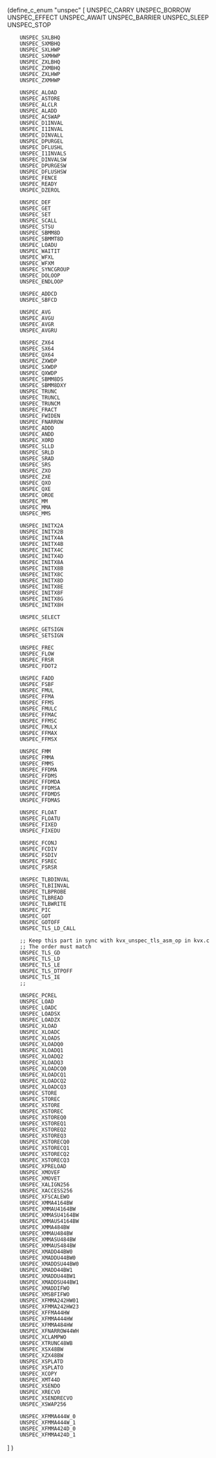 
(define_c_enum "unspec"
  [
        UNSPEC_CARRY
        UNSPEC_BORROW
        UNSPEC_EFFECT
        UNSPEC_AWAIT
        UNSPEC_BARRIER
        UNSPEC_SLEEP
        UNSPEC_STOP

        UNSPEC_SXLBHQ
        UNSPEC_SXMBHQ
        UNSPEC_SXLHWP
        UNSPEC_SXMHWP
        UNSPEC_ZXLBHQ
        UNSPEC_ZXMBHQ
        UNSPEC_ZXLHWP
        UNSPEC_ZXMHWP

        UNSPEC_ALOAD
        UNSPEC_ASTORE
        UNSPEC_ALCLR
        UNSPEC_ALADD
        UNSPEC_ACSWAP
        UNSPEC_D1INVAL
        UNSPEC_I1INVAL
        UNSPEC_DINVALL
        UNSPEC_DPURGEL
        UNSPEC_DFLUSHL
        UNSPEC_I1INVALS
        UNSPEC_DINVALSW
        UNSPEC_DPURGESW
        UNSPEC_DFLUSHSW
        UNSPEC_FENCE
        UNSPEC_READY
        UNSPEC_DZEROL

        UNSPEC_DEF
        UNSPEC_GET
        UNSPEC_SET
        UNSPEC_SCALL
        UNSPEC_STSU
        UNSPEC_SBMM8D
        UNSPEC_SBMMT8D
        UNSPEC_LOADU
        UNSPEC_WAITIT
        UNSPEC_WFXL
        UNSPEC_WFXM
        UNSPEC_SYNCGROUP
        UNSPEC_DOLOOP
        UNSPEC_ENDLOOP

        UNSPEC_ADDCD
        UNSPEC_SBFCD

        UNSPEC_AVG
        UNSPEC_AVGU
        UNSPEC_AVGR
        UNSPEC_AVGRU

        UNSPEC_ZX64
        UNSPEC_SX64
        UNSPEC_QX64
        UNSPEC_ZXWDP
        UNSPEC_SXWDP
        UNSPEC_QXWDP
        UNSPEC_SBMM8DS
        UNSPEC_SBMM8DXY
        UNSPEC_TRUNC
        UNSPEC_TRUNCL
        UNSPEC_TRUNCM
        UNSPEC_FRACT
        UNSPEC_FWIDEN
        UNSPEC_FNARROW
        UNSPEC_ADDD
        UNSPEC_ANDD
        UNSPEC_XORD
        UNSPEC_SLLD
        UNSPEC_SRLD
        UNSPEC_SRAD
        UNSPEC_SRS
        UNSPEC_ZXO
        UNSPEC_ZXE
        UNSPEC_QXO
        UNSPEC_QXE
        UNSPEC_OROE
        UNSPEC_MM
        UNSPEC_MMA
        UNSPEC_MMS

        UNSPEC_INITX2A
        UNSPEC_INITX2B
        UNSPEC_INITX4A
        UNSPEC_INITX4B
        UNSPEC_INITX4C
        UNSPEC_INITX4D
        UNSPEC_INITX8A
        UNSPEC_INITX8B
        UNSPEC_INITX8C
        UNSPEC_INITX8D
        UNSPEC_INITX8E
        UNSPEC_INITX8F
        UNSPEC_INITX8G
        UNSPEC_INITX8H

        UNSPEC_SELECT

        UNSPEC_GETSIGN
        UNSPEC_SETSIGN

        UNSPEC_FREC
        UNSPEC_FLOW
        UNSPEC_FRSR
        UNSPEC_FDOT2

        UNSPEC_FADD
        UNSPEC_FSBF
        UNSPEC_FMUL
        UNSPEC_FFMA
        UNSPEC_FFMS
        UNSPEC_FMULC
        UNSPEC_FFMAC
        UNSPEC_FFMSC
        UNSPEC_FMULX
        UNSPEC_FFMAX
        UNSPEC_FFMSX

        UNSPEC_FMM
        UNSPEC_FMMA
        UNSPEC_FMMS
        UNSPEC_FFDMA
        UNSPEC_FFDMS
        UNSPEC_FFDMDA
        UNSPEC_FFDMSA
        UNSPEC_FFDMDS
        UNSPEC_FFDMAS

        UNSPEC_FLOAT
        UNSPEC_FLOATU
        UNSPEC_FIXED
        UNSPEC_FIXEDU

        UNSPEC_FCONJ
        UNSPEC_FCDIV
        UNSPEC_FSDIV
        UNSPEC_FSREC
        UNSPEC_FSRSR

        UNSPEC_TLBDINVAL
        UNSPEC_TLBIINVAL
        UNSPEC_TLBPROBE
        UNSPEC_TLBREAD
        UNSPEC_TLBWRITE
        UNSPEC_PIC
        UNSPEC_GOT
        UNSPEC_GOTOFF
        UNSPEC_TLS_LD_CALL

        ;; Keep this part in sync with kvx_unspec_tls_asm_op in kvx.c
        ;; The order must match
        UNSPEC_TLS_GD
        UNSPEC_TLS_LD
        UNSPEC_TLS_LE
        UNSPEC_TLS_DTPOFF
        UNSPEC_TLS_IE
        ;;

        UNSPEC_PCREL
        UNSPEC_LOAD
        UNSPEC_LOADC
        UNSPEC_LOADSX
        UNSPEC_LOADZX
        UNSPEC_XLOAD
        UNSPEC_XLOADC
        UNSPEC_XLOADS
        UNSPEC_XLOADQ0
        UNSPEC_XLOADQ1
        UNSPEC_XLOADQ2
        UNSPEC_XLOADQ3
        UNSPEC_XLOADCQ0
        UNSPEC_XLOADCQ1
        UNSPEC_XLOADCQ2
        UNSPEC_XLOADCQ3
        UNSPEC_STORE
        UNSPEC_STOREC
        UNSPEC_XSTORE
        UNSPEC_XSTOREC
        UNSPEC_XSTOREQ0
        UNSPEC_XSTOREQ1
        UNSPEC_XSTOREQ2
        UNSPEC_XSTOREQ3
        UNSPEC_XSTORECQ0
        UNSPEC_XSTORECQ1
        UNSPEC_XSTORECQ2
        UNSPEC_XSTORECQ3
        UNSPEC_XPRELOAD
        UNSPEC_XMOVEF
        UNSPEC_XMOVET
        UNSPEC_XALIGN256
        UNSPEC_XACCESS256
        UNSPEC_XFSCALEWO
        UNSPEC_XMMA4164BW
        UNSPEC_XMMAU4164BW
        UNSPEC_XMMASU4164BW
        UNSPEC_XMMAUS4164BW
        UNSPEC_XMMA484BW
        UNSPEC_XMMAU484BW
        UNSPEC_XMMASU484BW
        UNSPEC_XMMAUS484BW
        UNSPEC_XMADD44BW0
        UNSPEC_XMADDU44BW0
        UNSPEC_XMADDSU44BW0
        UNSPEC_XMADD44BW1
        UNSPEC_XMADDU44BW1
        UNSPEC_XMADDSU44BW1
        UNSPEC_XMADDIFWO
        UNSPEC_XMSBFIFWO
        UNSPEC_XFMMA242HW01
        UNSPEC_XFMMA242HW23
        UNSPEC_XFFMA44HW
        UNSPEC_XFMMA444HW
        UNSPEC_XFMMA484HW
        UNSPEC_XFNARROW44WH
        UNSPEC_XCLAMPWO
        UNSPEC_XTRUNC48WB
        UNSPEC_XSX48BW
        UNSPEC_XZX48BW
        UNSPEC_XSPLATD
        UNSPEC_XSPLATO
        UNSPEC_XCOPY
        UNSPEC_XMT44D
        UNSPEC_XSENDO
        UNSPEC_XRECVO
        UNSPEC_XSENDRECVO
        UNSPEC_XSWAP256

        UNSPEC_XFMMA444W_0
        UNSPEC_XFMMA444W_1
        UNSPEC_XFMMA424D_0
        UNSPEC_XFMMA424D_1
   ]
)

